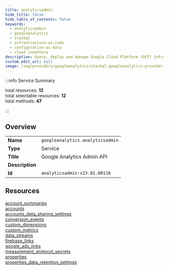 ```yaml
---
title: analyticsadmin
hide_title: false
hide_table_of_contents: false
keywords:
  - analyticsadmin
  - googleanalytics
  - stackql
  - infrastructure-as-code
  - configuration-as-data
  - cloud inventory
description: Query, deploy and manage Google Cloud Platform (GCP) infrastructure and resources using SQL
custom_edit_url: null
image: /img/providers/googleanalytics/stackql-googleanalytics-provider-featured-image.png
---
```

  
    
:::info Service Summary

<div class="row">
<div class="providerDocColumn">
<span>total resources:&nbsp;<b>12</b></span><br />
<span>total selectable resources:&nbsp;<b>12</b></span><br />
<span>total methods:&nbsp;<b>47</b></span><br />
</div>
</div>

:::

## Overview
<table><tbody>
<tr><td><b>Name</b></td><td><code>googleanalytics.analyticsadmin</code></td></tr>
<tr><td><b>Type</b></td><td>Service</td></tr>
<tr><td><b>Title</b></td><td>Google Analytics Admin API</td></tr>
<tr><td><b>Description</b></td><td></td></tr>
<tr><td><b>Id</b></td><td><code>analyticsadmin:v23.01.00116</code></td></tr>
</tbody></table>

## Resources
<div class="row">
<div class="providerDocColumn">
<a href="/providers/googleanalytics/analyticsadmin/account_summaries/">account_summaries</a><br />
<a href="/providers/googleanalytics/analyticsadmin/accounts/">accounts</a><br />
<a href="/providers/googleanalytics/analyticsadmin/accounts_data_sharing_settings/">accounts_data_sharing_settings</a><br />
<a href="/providers/googleanalytics/analyticsadmin/conversion_events/">conversion_events</a><br />
<a href="/providers/googleanalytics/analyticsadmin/custom_dimensions/">custom_dimensions</a><br />
<a href="/providers/googleanalytics/analyticsadmin/custom_metrics/">custom_metrics</a><br />
</div>
<div class="providerDocColumn">
<a href="/providers/googleanalytics/analyticsadmin/data_streams/">data_streams</a><br />
<a href="/providers/googleanalytics/analyticsadmin/firebase_links/">firebase_links</a><br />
<a href="/providers/googleanalytics/analyticsadmin/google_ads_links/">google_ads_links</a><br />
<a href="/providers/googleanalytics/analyticsadmin/measurement_protocol_secrets/">measurement_protocol_secrets</a><br />
<a href="/providers/googleanalytics/analyticsadmin/properties/">properties</a><br />
<a href="/providers/googleanalytics/analyticsadmin/properties_data_retention_settings/">properties_data_retention_settings</a><br />
</div>
</div>
